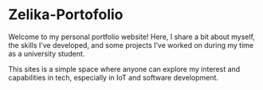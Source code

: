 # Zelika-Portofolio
Welcome to my personal portfolio website! 
Here, I share a bit about myself, the skills I’ve developed, and some projects I’ve worked on during my time as a university student.

This sites is a simple space where anyone can explore my interest and capabilities in tech, especially in IoT and software development.
